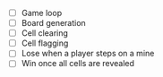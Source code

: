 - [ ] Game loop
- [ ] Board generation
- [ ] Cell clearing
- [ ] Cell flagging
- [ ] Lose when a player steps on a mine
- [ ] Win once all cells are revealed